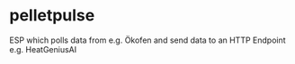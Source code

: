 # pelletpulse
ESP which polls data from e.g. Ökofen and send data to an HTTP Endpoint e.g. HeatGeniusAI
